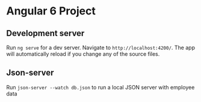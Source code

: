 # Angular 6 Project

## Development server

Run `ng serve` for a dev server. Navigate to `http://localhost:4200/`. The app will automatically reload if you change any of the source files.

## Json-server

Run `json-server --watch db.json` to run a local JSON server with employee data
